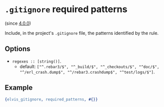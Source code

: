 # `.gitignore` required patterns

(since [4.0.0](https://github.com/inaka/elvis_core/releases/tag/4.0.0))

Include, in the project's `.gitignore` file, the patterns identified by the rule.

## Options

- `regexes :: [string()]`.
  - default: `["^.rebar3/$",
               "^_build/$",
               "^_checkouts/$",
               "^doc/$",
               "^/erl_crash.dump$",
               "^/rebar3.crashdump$",
               "^test/logs/$"]`.

## Example

```erlang
{elvis_gitignore, required_patterns, #{}}
```
